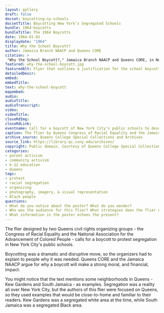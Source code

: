 ```yaml
--- 
layout: gallery
draft: false
docset: boycotting-ny-schools
docsetTitle: Boycotting New York’s Segregated Schools
bundle: 1964-boycotts
bundleTitle: The 1964 Boycotts
date: 1964-01-01
displaydate: "1964"
title: Why the School Boycott?
author: Jamaica Branch NAACP and Queens CORE
citation: >
 "Why the School Boycott?," Jamaica Branch NAACP and Queens CORE, in New York City Civil Rights History Project, Accessed: [Month Day, Year], https://nyccivilrightshistory.org/gallery/why-the-school-boycott.
featured: why-the-school-boycott.jpg
featuredAlt: Flyer that outlines a justification for the school boycott
detailedDescr: 
embed: 
embedTitle: 
text: why-the-school-boycott
mapembed: 
audio: 
audioTitle: 
audioTranscript: 
video: 
videoTitle: 
closeRdImg: 
closeRdLink: 
eventname: Call for a boycott of New York City's public schools to desegregate.
caption: The flier by Queens Congress of Racial Equality and the Jamaica branch of the National Association for the Advancement of Colored People (or NAACP) called for a boycott of New York City's public schools. 
archive_source: Queens College Special Collections and Archives
source_link: https://library.qc.cuny.edu/archives/
copyright: Public domain. Courtesy of Queens College Special Collections and Archive.
categories: 
- parent activism
- community activism
- k-12 education 
- Queens
tags: 
- protest
- racial segregation
- organizing
- photography, imagery, & visual representation
- Black people
questions:
- What do you notice about the poster? What do you wonder?
- Who was the audience for this flier? What strategies does the flier employ to encourage that audience to join the boycott? 
- What information in the poster echoes the present?
--- 
```


The flier designed by two Queens civil rights organizing groups - the Congress of Racial Equality and the National Association for the Advancement of Colored People -  calls for a boycott to protest segregation in New York City's public schools.

Boycotting was a dramatic and disruptive move, so the organizers had to explain to people why it was needed. Queens CORE and the Jamaica NAACP argue for why a boycott will make a strong moral, and financial, impact.

You might notice that the text mentions some neighborhoods in Queens - Kew Gardens and South Jamaica - as examples. Segregation was a reality all over New York City, but the authors of this flier were focused on Queens, so they used examples that would be close-to-home and familiar to their readers. Kew Gardens was a segregated white area at the time, while South Jamaica was a segregated Black area.
